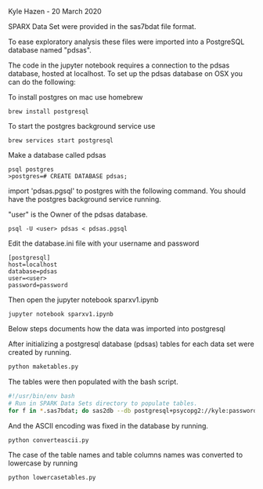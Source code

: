 Kyle Hazen - 20 March 2020

SPARX Data Set were provided in the sas7bdat file format.

To ease exploratory analysis these files were imported into a 
PostgreSQL database named "pdsas". 

The code in the jupyter notebook requires a connection to the pdsas database,
hosted at localhost. To set up the pdsas database on OSX you can do the following:

To install postgres on mac use homebrew
```
brew install postgresql
```

To start the postgres background service use
```
brew services start postgresql
```


Make a database called pdsas
```
psql postgres
>postgres=# CREATE DATABASE pdsas; 
```

import 'pdsas.pgsql' to postgres with the following command. 
You should have the postgres background service running. 

"user" is the Owner of the pdsas database.

```
psql -U <user> pdsas < pdsas.pgsql
```

Edit the database.ini file with your username and password

```
[postgresql]
host=localhost
database=pdsas
user=<user>
password=password
```

Then open the jupyter notebook sparxv1.ipynb
```
jupyter notebook sparxv1.ipynb
```


Below steps documents how the data was imported into postgresql

After initializing a postgresql database (pdsas) tables 
for each data set were created by running.
```bash
python maketables.py
```

The tables were then populated with the bash script.
```bash
#!/usr/bin/env bash
# Run in SPARK Data Sets directory to populate tables.
for f in *.sas7bdat; do sas2db --db postgresql+psycopg2://kyle:password@localhost:5432/pdsas $f; done;
```

And the ASCII encoding was fixed in the database by running.
```bash
python converteascii.py
```

The case of the table names and table columns names was converted to lowercase
by running
```bash
python lowercasetables.py
```

